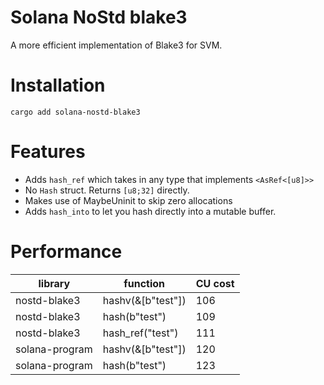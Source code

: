 # Solana NoStd blake3

A more efficient implementation of Blake3 for SVM.

# Installation

```cargo add solana-nostd-blake3```

# Features

- Adds `hash_ref` which takes in any type that implements `<AsRef<[u8]>>`
- No `Hash` struct. Returns `[u8;32]` directly.
- Makes use of MaybeUninit to skip zero allocations
- Adds `hash_into` to let you hash directly into a mutable buffer.

# Performance

| library        | function          | CU cost |
|----------------|-------------------|---------|
| nostd-blake3   | hashv(&[b"test"]) | 106     |
| nostd-blake3   | hash(b"test")     | 109     |
| nostd-blake3   | hash_ref("test")  | 111     |
| solana-program | hashv(&[b"test"]) | 120     |
| solana-program | hash(b"test")     | 123     |
